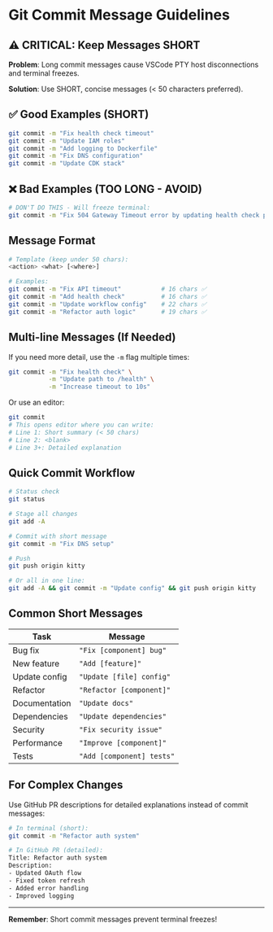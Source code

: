 # Git Commit Message Guidelines

## ⚠️ CRITICAL: Keep Messages SHORT

**Problem**: Long commit messages cause VSCode PTY host disconnections and terminal freezes.

**Solution**: Use SHORT, concise messages (< 50 characters preferred).

## ✅ Good Examples (SHORT)

```bash
git commit -m "Fix health check timeout"
git commit -m "Update IAM roles"
git commit -m "Add logging to Dockerfile"
git commit -m "Fix DNS configuration"
git commit -m "Update CDK stack"
```

## ❌ Bad Examples (TOO LONG - AVOID)

```bash
# DON'T DO THIS - Will freeze terminal:
git commit -m "Fix 504 Gateway Timeout error by updating health check path from / to /health and increasing timeout from 5 seconds to 10 seconds while also adding comprehensive startup logging to the Docker container"
```

## Message Format

```bash
# Template (keep under 50 chars):
<action> <what> [<where>]

# Examples:
git commit -m "Fix API timeout"           # 16 chars ✅
git commit -m "Add health check"          # 16 chars ✅
git commit -m "Update workflow config"    # 22 chars ✅
git commit -m "Refactor auth logic"       # 19 chars ✅
```

## Multi-line Messages (If Needed)

If you need more detail, use the `-m` flag multiple times:

```bash
git commit -m "Fix health check" \
           -m "Update path to /health" \
           -m "Increase timeout to 10s"
```

Or use an editor:
```bash
git commit
# This opens editor where you can write:
# Line 1: Short summary (< 50 chars)
# Line 2: <blank>
# Line 3+: Detailed explanation
```

## Quick Commit Workflow

```bash
# Status check
git status

# Stage all changes
git add -A

# Commit with short message
git commit -m "Fix DNS setup"

# Push
git push origin kitty

# Or all in one line:
git add -A && git commit -m "Update config" && git push origin kitty
```

## Common Short Messages

| Task | Message |
|------|---------|
| Bug fix | `"Fix [component] bug"` |
| New feature | `"Add [feature]"` |
| Update config | `"Update [file] config"` |
| Refactor | `"Refactor [component]"` |
| Documentation | `"Update docs"` |
| Dependencies | `"Update dependencies"` |
| Security | `"Fix security issue"` |
| Performance | `"Improve [component]"` |
| Tests | `"Add [component] tests"` |

## For Complex Changes

Use GitHub PR descriptions for detailed explanations instead of commit messages:

```bash
# In terminal (short):
git commit -m "Refactor auth system"

# In GitHub PR (detailed):
Title: Refactor auth system
Description:
- Updated OAuth flow
- Fixed token refresh
- Added error handling
- Improved logging
```

---

**Remember**: Short commit messages prevent terminal freezes!

